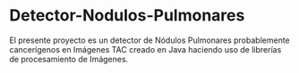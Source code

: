 Detector-Nodulos-Pulmonares
===========================

El presente proyecto es un detector de Nódulos Pulmonares probablemente cancerígenos en Imágenes TAC creado en Java haciendo uso de librerías de procesamiento de Imágenes. 
